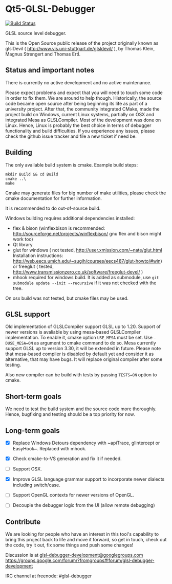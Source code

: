 Qt5-GLSL-Debugger
=============
[![Build Status](https://travis-ci.org/sppp/Qt5-GLSL-Debugger.svg?branch=master)](https://travis-ci.org/sppp/Qt5-GLSL-Debugger)

GLSL source level debugger.

This is the Open Source public release of the project originally known
as glslDevil ( http://www.vis.uni-stuttgart.de/glsldevil/ ), by
Thomas Klein, Magnus Strengert and Thomas Ertl.


Status and important notes
--------------------------

There is currently no active development and no active maintenance. 

Please expect problems and expect that you will need to touch some code in order to fix them. We are
around to help though. Historically, the source code became open source after being beginning its
life as part of a university project. After that, the community integrated CMake, made the project
build on Windows, current Linux systems, partially on OSX and integrated Mesa as GLSLCompiler. Most
of the development was done on Linux. Hence, Linux is probably the best choice in terms of debugger
functionality and build difficulties. 
If you experience any issues, please check the github issue tracker and file a
new ticket if need be.


Building
------

The only available build system is cmake. Example build steps:

```
mkdir Build && cd Build
cmake ..\
make
```

Cmake may generate files for big number of make utilities, please check the cmake
documentation for further information.

It is recommended to do out-of-source build.

Windows building requires additional dependencies installed:

- flex & bison (winflexbison is recommended: http://sourceforge.net/projects/winflexbison/
  gnu flex and bison might work too)
- Qt library
- glut for windows ( not tested, http://user.xmission.com/~nate/glut.html
	Installation instructions: http://web.eecs.umich.edu/~sugih/courses/eecs487/glut-howto/#win)
  or freeglut ( tested, http://www.transmissionzero.co.uk/software/freeglut-devel/ )
- mhook required for windows build. It is added as submodule, use
  `git submodule update --init --recursive` if it was not checked with the tree.


On osx build was not tested, but cmake files may be used.


GLSL support
----------------

Old implementation of GLSLCompiler support GLSL up to 1.20. Support of newer versions is
avaliable by using mesa-based GLSLCompiler implementation. To enable it, cmake option
`USE_MESA` must be set. Use `-DUSE_MESA=ON` as argument to cmake command to do so.
Mesa currently support GLSL up to version 3.30, it will be extended in future.
Please note that mesa-based compiler is disabled by default yet and consider it as
alternative, that may have bugs. It will replace original compiler after some testing.

Also new compiler can be build with tests by passing `TESTS=ON` option to cmake.


Short-term goals
----------------

We need to test the build system and the source code more thoroughly. Hence, bugfixing and
testing should be a top priority for now.


Long-term goals
---------------

- [x] Replace Windows Detours dependency with ~apiTrace, glIntercept or EasyHook~. Replaced with mhook.
- [x] Check cmake-to-VS generation and fix it if needed.
- [ ] Support OSX.
- [x] Improve GLSL language grammar support to incorporate newer dialects including switch/case.
- [ ] Support OpenGL contexts for newer versions of OpenGL.
- [ ] Decouple the debugger logic from the UI (allow remote debugging)


Contribute
----------

We are looking for people who have an interest in this tool's capability to bring this project
back to life and move it forward, so get in touch, check out the code, try it out, fix some things
and push some changes!

Discussion is at glsl-debugger-development@googlegroups.com
https://groups.google.com/forum/?fromgroups#!forum/glsl-debugger-development

IRC channel at freenode: #glsl-debugger

